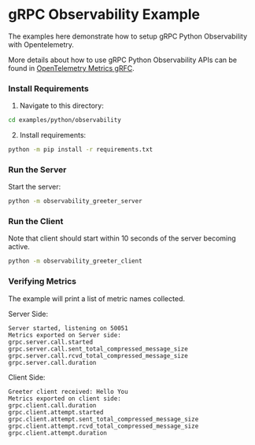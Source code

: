 gRPC Observability Example
=====================

The examples here demonstrate how to setup gRPC Python Observability with Opentelemetry.

More details about how to use gRPC Python Observability APIs can be found in [OpenTelemetry Metrics gRFC](https://github.com/grpc/proposal/blob/master/A66-otel-stats.md#opentelemetry-metrics).

### Install Requirements

1. Navigate to this directory:

```sh
cd examples/python/observability
```

2. Install requirements:

```sh
python -m pip install -r requirements.txt
```

### Run the Server

Start the server:

```sh
python -m observability_greeter_server
```

### Run the Client

Note that client should start within 10 seconds of the server becoming active.

```sh
python -m observability_greeter_client
```

### Verifying Metrics

The example will print a list of metric names collected.

Server Side:

```
Server started, listening on 50051
Metrics exported on Server side:
grpc.server.call.started
grpc.server.call.sent_total_compressed_message_size
grpc.server.call.rcvd_total_compressed_message_size
grpc.server.call.duration
```

Client Side:

```
Greeter client received: Hello You
Metrics exported on client side:
grpc.client.call.duration
grpc.client.attempt.started
grpc.client.attempt.sent_total_compressed_message_size
grpc.client.attempt.rcvd_total_compressed_message_size
grpc.client.attempt.duration
```
